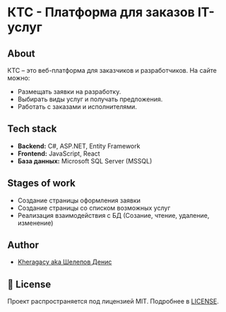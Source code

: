 # КТС - Платформа для заказов IT-услуг

## About
КТС – это веб-платформа для заказчиков и разработчиков. На сайте можно:
- Размещать заявки на разработку.
- Выбирать виды услуг и получать предложения.
- Работать с заказами и исполнителями.

## Tech stack
- **Backend:** C#, ASP.NET, Entity Framework
- **Frontend:** JavaScript, React
- **База данных:** Microsoft SQL Server (MSSQL)

## Stages of work
 - Создание страницы оформления заявки
 - Создание страницы со списком возможных услуг
 - Реализация взаимодействия с БД (Созание, чтение, удаление, изменение) 

## Author
- [Kheragacy aka Шелепов Денис](https://github.com/Smile952)

## 📝 License
Проект распространяется под лицензией MIT. Подробнее в [LICENSE](https://github.com/Smile952/KtsWebapp/blob/master/LICENSE).
